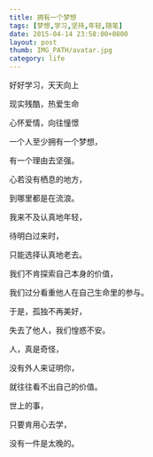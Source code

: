 ```yaml
---
title: 拥有一个梦想
tags: [梦想,学习,坚持,年轻,随笔]
date: 2015-04-14 23:58:00+0800
layout: post
thumb: IMG_PATH/avatar.jpg
category: life
---
```


好好学习，天天向上

现实残酷，热爱生命

心怀爱情，向往憧憬

一个人至少拥有一个梦想，

有一个理由去坚强。

心若没有栖息的地方，

到哪里都是在流浪。

我来不及认真地年轻，

待明白过来时，

只能选择认真地老去。

我们不肯探索自己本身的价值，

我们过分看重他人在自己生命里的参与。

于是，孤独不再美好，

失去了他人，我们惶惑不安。

人，真是奇怪，

没有外人来证明你，

就往往看不出自己的价值。

世上的事，

只要肯用心去学，

没有一件是太晚的。